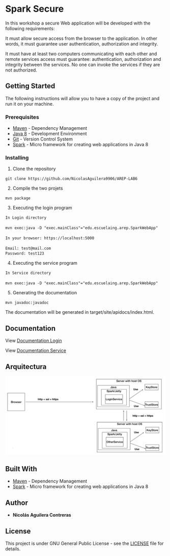 # Spark Secure

In this workshop a secure Web application will be developed with the following requirements:

It must allow secure access from the browser to the application. In other words, it must guarantee user authentication, authorization and integrity.

It must have at least two computers communicating with each other and remote services access must guarantee: authentication, authorization and integrity between the services. No one can invoke the services if they are not authorized.


## Getting Started

The following instructions will allow you to have a copy of the project and run it on your machine.

### Prerequisites

* [Maven](https://maven.apache.org/) - Dependency Management
* [Java 8](https://www.oracle.com/co/java/technologies/javase/javase-jdk8-downloads.html) -  Development Environment 
* [Git](https://git-scm.com/) - Version Control System
* [Spark](http://sparkjava.com/) - Micro framework for creating web applications in Java 8

### Installing

1. Clone the repository

```
git clone https://github.com/NicolasAguilera9906/AREP-LAB6
```

2. Compile the two projets

```
mvn package
```

3. Executing the login program

```
In Login directory

mvn exec:java -D "exec.mainClass"="edu.escuelaing.arep.SparkWebApp"

In your browser: https://localhost:5000

Email: test@mail.com
Password: test123
```

4. Executing the service program

```
In Service directory

mvn exec:java -D "exec.mainClass"="edu.escuelaing.arep.SparkWebApp"

```


5. Generating the documentation

```
mvn javadoc:javadoc
```

The documentation will be generated in target/site/apidocs/index.html.

## Documentation

View [Documentation Login]()

View [Documentation Service]()

## Arquitectura

![arq](img/arq.png)



## Built With

* [Maven](https://maven.apache.org/) - Dependency Management
* [Spark](http://sparkjava.com/) - Micro framework for creating web applications in Java 8


## Author

* **Nicolás Aguilera Contreras** 


## License

This project is under GNU General Public License - see the [LICENSE](LICENSE) file for details.
